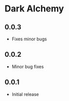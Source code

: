 # Dark Alchemy

## 0.0.3

- Fixes minor bugs

## 0.0.2

- Minor bug fixes

## 0.0.1

- Initial release